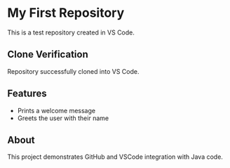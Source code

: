 # My First Repository
This is a test repository created in VS Code.
## Clone Verification
Repository successfully cloned into VS Code.
## Features
- Prints a welcome message
- Greets the user with their name
## About
This project demonstrates GitHub and VSCode integration with Java code.